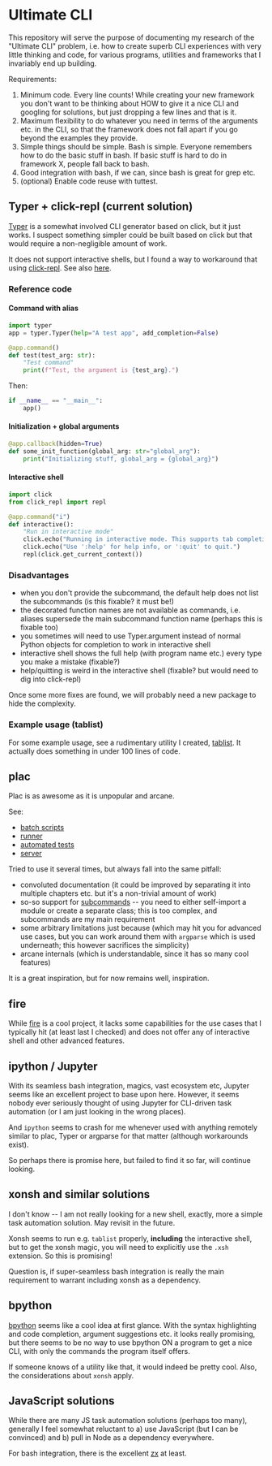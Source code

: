 # Ultimate CLI

This repository will serve the purpose of documenting my research of the "Ultimate CLI" problem, i.e. how to create superb CLI experiences with very little thinking and code, for various programs, utilities and frameworks that I invariably end up building.

Requirements:

1. Minimum code. Every line counts! While creating your new framework you don't want to be thinking about HOW to give it a nice CLI and googling for solutions, but just dropping a few lines and that is it.
2. Maximum flexibility to do whatever you need in terms of the arguments etc. in the CLI, so that the framework does not fall apart if you go beyond the examples they provide.
3. Simple things should be simple. Bash is simple. Everyone remembers how to do the basic stuff in bash. If basic stuff is hard to do in framework X, people fall back to bash.
4. Good integration with bash, if we can, since bash is great for grep etc.
5. (optional) Enable code reuse with tuttest.

## Typer + click-repl (current solution)

[Typer](https://github.com/tiangolo/typer) is a somewhat involved CLI generator based on click, but it just works.
I suspect something simpler could be built based on click but that would require a non-negligible amount of work.

It does not support interactive shells, but I found a way to workaround that using [click-repl](https://github.com/click-contrib/click-repl).
See also [here](https://github.com/tiangolo/typer/issues/185).

### Reference code

#### Command with alias

```python
import typer
app = typer.Typer(help="A test app", add_completion=False)

@app.command()
def test(test_arg: str):
    "Test command"
    print(f"Test, the argument is {test_arg}.")
```

Then:

```python
if __name__ == "__main__":
    app()
```

#### Initialization + global arguments 

```python
@app.callback(hidden=True)
def some_init_function(global_arg: str="global_arg"):
    print("Initializing stuff, global_arg = {global_arg}")
```

#### Interactive shell

```python
import click
from click_repl import repl

@app.command("i")
def interactive():
    "Run in interactive mode"
    click.echo("Running in interactive mode. This supports tab completion.")
    click.echo("Use ':help' for help info, or ':quit' to quit.")
    repl(click.get_current_context())
```

### Disadvantages

* when you don't provide the subcommand, the default help does not list the subcommands (is this fixable? it must be!)
* the decorated function names are not available as commands, i.e. aliases supersede the main subcommand function name (perhaps this is fixable too)
* you sometimes will need to use Typer.argument instead of normal Python objects for completion to work in interactive shell
* interactive shell shows the full help (with program name etc.) every type you make a mistake (fixable?)
* help/quitting is weird in the interactive shell (fixable? but would need to dig into click-repl)

Once some more fixes are found, we will probably need a new package to hide the complexity.

### Example usage (tablist)

For some example usage, see a rudimentary utility I created, [tablist](https://github.com/mgielda/tablist/blob/master/tablist.py).
It actually does something in under 100 lines of code.

## plac

Plac is as awesome as it is unpopular and arcane.

See:

* [batch scripts](https://plac.readthedocs.io/en/latest/#plac-batch-scripts)
* [runner](https://plac.readthedocs.io/en/latest/#the-plac-runner)
* [automated tests](https://plac.readthedocs.io/en/latest/#plac-easy-tests)
* [server](https://plac.readthedocs.io/en/latest/#the-plac-server)

Tried to use it several times, but always fall into the same pitfall:

* convoluted documentation (it could be improved by separating it into multiple chapters etc. but it's a non-trivial amount of work)
* so-so support for [subcommands](https://plac.readthedocs.io/en/latest/#implementing-subcommands) -- you need to either self-import a module or create a separate class; this is too complex, and subcommands are my main requirement
* some arbitrary limitations just because (which may hit you for advanced use cases, but you can work around them with `argparse` which is used underneath; this however sacrifices the simplicity)
* arcane internals (which is understandable, since it has so many cool features)

It is a great inspiration, but for now remains well, inspiration.

## fire

While [fire](https://github.com/google/python-fire) is a cool project, it lacks some capabilities for the use cases that I typically hit (at least last I checked) and does not offer any of interactive shell and other advanced features.

## ipython / Jupyter

With its seamless bash integration, magics, vast ecosystem etc, Jupyter seems like an excellent project to base upon here.
However, it seems nobody ever seriously thought of using Jupyter for CLI-driven task automation (or I am just looking in the wrong places).

And `ipython` seems to crash for me whenever used with anything remotely similar to plac, Typer or argparse for that matter (although workarounds exist).

So perhaps there is promise here, but failed to find it so far, will continue looking.

## xonsh and similar solutions

I don't know -- I am not really looking for a new shell, exactly, more a simple task automation solution.
May revisit in the future.

Xonsh seems to run e.g. `tablist` properly, **including** the interactive shell, but to get the xonsh magic, you will need to explicitly use the `.xsh` extension. So this is promising!

Question is, if super-seamless bash integration is really the main requirement to warrant including xonsh as a dependency.

## bpython

[bpython](https://github.com/bpython/bpython) seems like a cool idea at first glance.
With the syntax highlighting and code completion, argument suggestions etc. it looks really promising, but there seems to be no way to use bpython ON a program to get a nice CLI, with only the commands the program itself offers.

If someone knows of a utility like that, it would indeed be pretty cool.
Also, the considerations about `xonsh` apply.

## JavaScript solutions

While there are many JS task automation solutions (perhaps too many), generally I feel somewhat reluctant to a) use JavaScript (but I can be convinced) and b) pull in Node as a dependency everywhere.

For bash integration, there is the excellent [zx](https://github.com/google/zx) at least.

